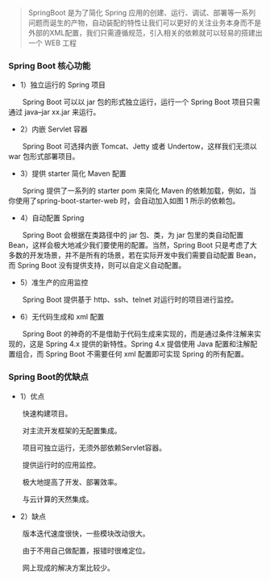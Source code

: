 > SpringBoot 是为了简化 Spring 应用的创建、运行、调试、部署等一系列问题而诞生的产物，自动装配的特性让我们可以更好的关注业务本身而不是外部的XML配置，我们只需遵循规范，引入相关的依赖就可以轻易的搭建出一个 WEB 工程

### Spring Boot 核心功能

+ 1）独立运行的 Spring 项目

&emsp;&emsp;Spring Boot 可以以 jar 包的形式独立运行，运行一个 Spring Boot 项目只需通过 java–jar xx.jar 来运行。

+ 2）内嵌 Servlet 容器

&emsp;&emsp;Spring Boot 可选择内嵌 Tomcat、Jetty 或者 Undertow，这样我们无须以 war 包形式部署项目。

+ 3）提供 starter 简化 Maven 配置

&emsp;&emsp;Spring 提供了一系列的 starter pom 来简化 Maven 的依赖加载，例如，当你使用了spring-boot-starter-web 时，会自动加入如图 1 所示的依赖包。

+ 4）自动配置 Spring

&emsp;&emsp;Spring Boot 会根据在类路径中的 jar 包、类，为 jar 包里的类自动配置 Bean，这样会极大地减少我们要使用的配置。当然，Spring Boot 只是考虑了大多数的开发场景，并不是所有的场景，若在实际开发中我们需要自动配置 Bean，而 Spring Boot 没有提供支持，则可以自定义自动配置。

+ 5）准生产的应用监控

&emsp;&emsp;Spring Boot 提供基于 http、ssh、telnet 对运行时的项目进行监控。

+ 6）无代码生成和 xml 配置

&emsp;&emsp;Spring Boot 的神奇的不是借助于代码生成来实现的，而是通过条件注解来实现的，这是 Spring 4.x 提供的新特性。Spring 4.x 提倡使用 Java 配置和注解配置组合，而 Spring Boot 不需要任何 xml 配置即可实现 Spring 的所有配置。

### Spring Boot的优缺点

+ 1）优点

&emsp;&emsp;快速构建项目。

&emsp;&emsp;对主流开发框架的无配置集成。

&emsp;&emsp;项目可独立运行，无须外部依赖Servlet容器。

&emsp;&emsp;提供运行时的应用监控。

&emsp;&emsp;极大地提高了开发、部署效率。

&emsp;&emsp;与云计算的天然集成。

+ 2）缺点

&emsp;&emsp;版本迭代速度很快，一些模块改动很大。

&emsp;&emsp;由于不用自己做配置，报错时很难定位。

&emsp;&emsp;网上现成的解决方案比较少。
